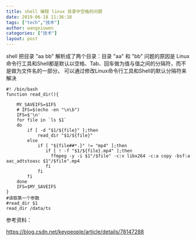 ```yaml
---
title: shell 编程 linux 目录中空格的问题
date: 2019-06-18 11:36:18
tags: ["tech","技术"]
author: wangxiuwen
categories: ["技术"]
layout: post
---
```


shell 把目录 "aa bb" 解析成了两个目录：目录  "aa" 和 "bb" 
问题的原因是 Linux 命令行工具和Shell都是默认以空格、Tab、回车做为值与值之间的分隔符，而不是做为文件名的一部分。
可以通过修改Linux命令行工具和Shell的默认分隔符来解决

```
#! /bin/bash
function read_dir(){

    MY_SAVEIFS=$IFS
    # IFS=$(echo -en "\n\b")
    IFS=$'\n'
    for file in `ls $1`
    do
        if [ -d "$1/${file}" ];then
            read_dir "$1/${file}"
        else
            if [ "${file##*.}" != "mp4" ];then
               if [ ! -f "$1/${file}.mp4" ];then
                 ffmpeg -y -i $1"/$file" -c:v libx264 -c:a copy -bsf:a aac_adtstoasc $1"/$file".mp4
               fi
            fi
        fi
    done
    IFS=$MY_SAVEIFS
}
#读取第一个参数
#read_dir $1
read_dir /data/ts
```

参考资料：

https://blog.csdn.net/keypeople/article/details/78147288